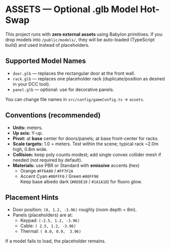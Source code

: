 # ASSETS — Optional .glb Model Hot-Swap

This project runs with **zero external assets** using Babylon primitives. If you drop models into `/public/models/`, they will be auto-loaded (TypeScript build) and used instead of placeholders.

## Supported Model Names
- `door.glb` — replaces the rectangular door at the front wall.
- `rack.glb` — replaces one placeholder rack (duplicate/position as desired in your DCC tool).
- `panel.glb` — optional: use for decorative panels.

You can change file names in `src/config/gameConfig.ts` → `assets`.

## Conventions (recommended)
- **Units:** meters.
- **Up axis:** Y-up.
- **Pivot:** at **base** center for doors/panels; at base front-center for racks.
- **Scale targets:** 1.0 = meters. Test within the scene; typical rack ~2.0m high, 0.8m wide.
- **Collision:** keep poly counts modest; add single convex collider mesh if needed (not required by default).
- **Materials:** use PBR or Standard with **emissive** accents (hex)  
  - Orange `#FF6A00` / `#FF7F2A`  
  - Accent Cyan `#00FFF0` / Green `#00FF90`  
  Keep base albedo dark (`#0E0E10` / `#1A1A1D`) for fluoro glow.

## Placement Hints
- Door position: `(0, 1.2, -3.96)` roughly (room depth = 8m).  
- Panels (placeholders) are at:
  - Keypad: `(-2.5, 1.2, -3.96)`
  - Cable: `( 2.5, 1.2, -3.96)`
  - Thermal: `( 0.0, 0.9,  3.96)`

If a model fails to load, the placeholder remains.

